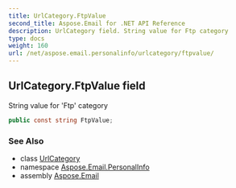 ```yaml
---
title: UrlCategory.FtpValue
second_title: Aspose.Email for .NET API Reference
description: UrlCategory field. String value for Ftp category
type: docs
weight: 160
url: /net/aspose.email.personalinfo/urlcategory/ftpvalue/
---
```

## UrlCategory.FtpValue field

String value for 'Ftp' category

```csharp
public const string FtpValue;
```

### See Also

* class [UrlCategory](../)
* namespace [Aspose.Email.PersonalInfo](../../urlcategory/)
* assembly [Aspose.Email](../../../)


